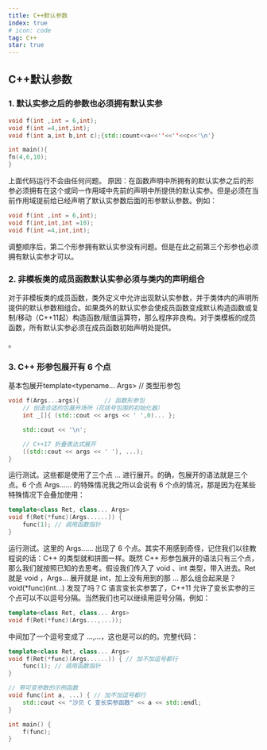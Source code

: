 ```yaml
---
title: C++默认参数
index: true
# icon: code
tag: C++
star: true
---
```

## C++默认参数

### 1. 默认实参之后的参数也必须拥有默认实参
```cpp
void f(int ,int = 6,int);
void f(int =4,int,int);
void f(int a,int b,int c);{std::count<<a<<''<<''<<c<<'\n'}

int main(){
fn(4,6,10);
}
```
上面代码运行不会由任何问题。
原因：在函数声明中所拥有的默认实参之后的形参必须拥有在这个或同一作用域中先前的声明中所提供的默认实参。但是必须在当前作用域提前给已经声明了默认实参数后面的形参默认参数。例如：
```cpp
void f(int ,int = 6,int);
void f(int,int,int =10);
void f(int =4,int,int);
```
调整顺序后，第二个形参拥有默认实参没有问题。但是在此之前第三个形参也必须拥有默认实参才可以。

### 2. 非模板类的成员函数默认实参必须与类内的声明组合

对于非模板类的成员函数，类外定义中允许出现默认实参数，并于类体内的声明所提供的默认参数相组合。如果类外的默认实参会使成员函数变成默认构造函数或复制/移动（C++11起）构造函数/赋值运算符，那么程序非良构。对于类模板的成员函数，所有默认实参必须在成员函数初始声明处提供。


。
### 3. C++ 形参包展开有 6 个点
基本包展开template<typename... Args> // 类型形参包
```cpp
void f(Args...args){       // 函数形参包
    // 创造合适的包展开场所（花括号包围的初始化器）
    int _[]{ (std::cout << args << ' ',0)... };

    std::cout << '\n';

    // C++17 折叠表达式展开
    ((std::cout << args << ' '), ...); 
}
```
运行测试。这些都是使用了三个点 ... 进行展开。的确，包展开的语法就是三个点。6 个点 Args...... 的特殊情况我之所以会说有 6 个点的情况，那是因为在某些特殊情况下会叠加使用：
```cpp
template<class Ret, class... Args>
void f(Ret(*func)(Args......)) {
    func(1); // 调用函数指针
}
```
运行测试。这里的 Args...... 出现了 6 个点。其实不用感到奇怪，记住我们以往教程说的话：C++ 的类型就和拼图一样。既然 C++ 形参包展开的语法只有三个点，那么我们就按照已知的去思考。假设我们传入了 void 、int 类型，带入进去。Ret 就是 void ，Args... 展开就是 int，加上没有用到的那 ... 那么组合起来是？void(*func)(int...)
发现了吗？C 语言变长实参罢了，C++11 允许了变长实参的三个点可以不以逗号分隔。当然我们也可以继续用逗号分隔，例如：
```cpp
template<class Ret, class... Args>
void f(Ret(*func)(Args...,...));
```
中间加了一个逗号变成了 ...,...，这也是可以的的。完整代码：
```cpp
template<class Ret, class... Args>
void f(Ret(*func)(Args......)) { // 加不加逗号都行
    func(1); // 调用函数指针
}

// 带可变参数的示例函数
void func(int a, ...) { // 加不加逗号都行
    std::cout << "沙贝 C 变长实参函数" << a << std::endl;
}

int main() {
    f(func);
}
```